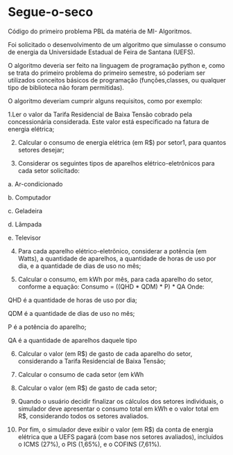 # Segue-o-seco
Código do primeiro problema PBL da matéria de MI- Algoritmos.


Foi solicitado o desenvolvimento de um algoritmo que simulasse o consumo de energia da Universidade Estadual de Feira de Santana (UEFS).

O algoritmo deveria ser feito na linguagem de programação python e, como se trata do primeiro problema do primeiro semestre, só poderiam ser utilizados conceitos básicos de programação (funções,classes, ou qualquer tipo de biblioteca não foram permitidas).


O algoritmo deveriam cumprir alguns requisitos, como por exemplo:

1.Ler o valor da Tarifa Residencial de Baixa Tensão cobrado pela concessionária considerada. Este valor está especificado na fatura de energia elétrica;

 2. Calcular o consumo de energia elétrica (em R$) por setor1, para quantos setores desejar;

 3. Considerar os seguintes tipos de aparelhos elétrico-eletrônicos para cada setor solicitado:
 
a. Ar-condicionado
 
b. Computador
  
c. Geladeira
 
d. Lâmpada

e. Televisor

4. Para cada aparelho elétrico-eletrônico, considerar a potência (em Watts), a quantidade de aparelhos, a quantidade de horas de uso por dia, e a quantidade de dias de uso no mês;

5. Calcular o consumo, em kWh por mês, para cada aparelho do setor, conforme a equação:
Consumo = ((QHD * QDM) * P) * QA
Onde:

QHD é a quantidade de horas de uso por dia;

QDM é a quantidade de dias de uso no mês;

P é a potência do aparelho;

QA é a quantidade de aparelhos daquele tipo

6. Calcular o valor (em R$) de gasto de cada aparelho do setor, considerando a Tarifa Residencial de Baixa Tensão;

7. Calcular o consumo de cada setor (em kWh

8. Calcular o valor (em R$) de gasto de cada setor;

9. Quando o usuário decidir finalizar os cálculos dos setores individuais, o simulador deve apresentar o consumo total em kWh e o valor total em R$, considerando todos os setores avaliados.

10. Por fim, o simulador deve exibir o valor (em R$) da conta de energia elétrica que a UEFS pagará (com base nos setores avaliados), incluídos o ICMS (27%), o PIS (1,65%), e o COFINS (7,61%).
